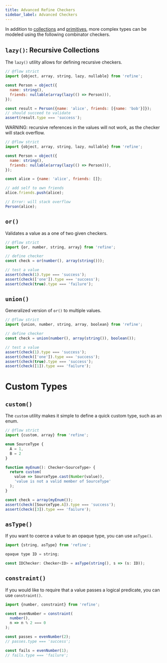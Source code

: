 ```yaml
---
title: Advanced Refine Checkers
sidebar_label: Advanced Checkers
---
```


In addition to [collections](/docs/api-reference/refine/Collection_Checkers) and [primitives](/docs/api-reference/refine/Primitive_Checkers), more complex types can be modeled using the following combinator checkers.

## `lazy()`: Recursive Collections

The `lazy()` utility allows for defining recursive checkers.

```javascript
// @flow strict
import {object, array, string, lazy, nullable} from 'refine';

const Person = object({
  name: string(),
  friends: nullable(array(lazy(() => Person))),
});

const result = Person({name: 'alice', friends: [{name: 'bob'}]});
// should succeed to validate
assert(result.type === 'success');
```

WARNING: recursive references in the values will not work, as the checker will stack overflow.

```javascript
// @flow strict
import {object, array, string, lazy, nullable} from 'refine';

const Person = object({
  name: string(),
  friends: nullable(array(lazy(() => Person))),
});

const alice = {name: 'alice', friends: []};

// add self to own friends
alice.friends.push(alice);

// Error: will stack overflow
Person(alice);
```

## `or()`

Validates a value as a one of two given checkers.

```javascript
// @flow strict
import {or, number, string, array} from 'refine';

// define checker
const check = or(number(), array(string()));

// test a value
assert(check(1).type === 'success');
assert(check(['one']).type === 'success');
assert(check(true).type === 'failure');
```

## `union()`

Generalized version of `or()` to multiple values.

```javascript
// @flow strict
import {union, number, string, array, boolean} from 'refine';

// define checker
const check = union(number(), array(string()), boolean());

// test a value
assert(check(1).type === 'success');
assert(check(['one']).type === 'success');
assert(check(true).type === 'success');
assert(check([1]).type === 'failure');
```

# Custom Types

## `custom()`

The `custom` utility makes it simple to define a quick custom type, such as an enum.

```javascript
// @flow strict
import {custom, array} from 'refine';

enum SourceType {
  A = 1,
  B = 2
}

function myEnum(): Checker<SourceType> {
  return custom(
    value => SourceType.cast(Number(value)),
    'value is not a valid member of SourceType'
  );
}

const check = array(myEnum());
assert(check([SourceType.A]).type === 'success');
assert(check([3]).type === 'failure');
```

## `asType()`

If you want to coerce a value to an opaque type, you can use `asType()`.

```javascript
import {string, asType} from 'refine';

opaque type ID = string;

const IDChecker: Checker<ID> = asType(string(), s => (s: ID));
```

## `constraint()`

If you would like to require that a value passes a logical predicate, you can use `constraint()`.

```javascript
import {number, constraint} from 'refine';

const evenNumber = constraint(
  number(),
  n => n % 2 === 0
);

const passes = evenNumber(2);
// passes.type === 'success';

const fails = evenNumber(1);
// fails.type === 'failure';
```
